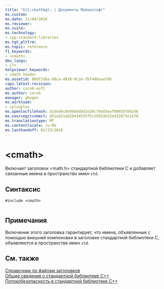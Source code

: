```yaml
---
title: "&lt;cmath&gt; | Документы Майкрософт"
ms.custom: 
ms.date: 11/04/2016
ms.reviewer: 
ms.suite: 
ms.technology:
- cpp-standard-libraries
ms.tgt_pltfrm: 
ms.topic: reference
f1_keywords:
- <cmath>
dev_langs:
- C++
helpviewer_keywords:
- cmath header
ms.assetid: 80df1dba-60ca-4918-9c2e-fbf446eaa7d6
caps.latest.revision: 
author: corob-msft
ms.author: corob
manager: ghogen
ms.workload:
- cplusplus
ms.openlocfilehash: b1ded4c8e99b4ddd2e20c79dd3eaf009587042d6
ms.sourcegitcommit: d51ed21ab2b434535f5c1d553b22e432073e1478
ms.translationtype: MT
ms.contentlocale: ru-RU
ms.lasthandoff: 02/23/2018
---
```

# <a name="ltcmathgt"></a>&lt;cmath&gt;
Включает заголовок \<math.h> стандартной библиотеки C и добавляет связанные имена в пространство имен `std`.  
  
## <a name="syntax"></a>Синтаксис  
  
```  
#include <cmath>  
  
```  
  
## <a name="remarks"></a>Примечания  
 Включение этого заголовка гарантирует, что имена, объявленные с помощью внешней компоновки в заголовке стандартной библиотеки C, объявляются в пространстве имен `std`.  
  
## <a name="see-also"></a>См. также  
 [Справочник по файлам заголовков](../standard-library/cpp-standard-library-header-files.md)   
 [Общие сведения о стандартной библиотеке C++](../standard-library/cpp-standard-library-overview.md)   
 [Потокобезопасность в стандартной библиотеке C++](../standard-library/thread-safety-in-the-cpp-standard-library.md)



